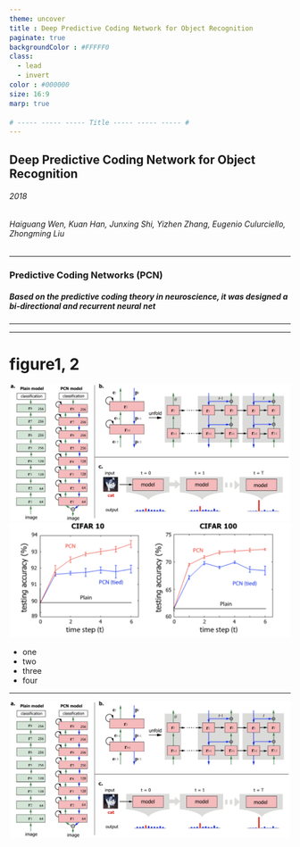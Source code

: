 ```yaml
---
theme: uncover
title : Deep Predictive Coding Network for Object Recognition
paginate: true
backgroundColor : #FFFFF0
class:
  - lead
  - invert
color : #000000
size: 16:9
marp: true

# ----- ----- ----- Title ----- ----- ----- #
---
```

## Deep Predictive Coding Network for Object Recognition

###### 2018
###### Haiguang Wen, Kuan Han, Junxing Shi, Yizhen Zhang, Eugenio Culurciello, Zhongming Liu

---
<!-- # ----- ----- ----- The Definition of the PCN ----- ----- ----- # -->
<!-- footer: Deep Predictive Coding Network for Object Recognition -->
<!-- _backgroundColor: white -->

###  Predictive Coding Networks (PCN)

##### Based on the predictive coding theory in neuroscience, it was designed a bi-directional and recurrent neural net
---
<!-- # ----- ----- ----- Explaination for PCN ----- ----- ----- # -->



---

# figure1, 2
![bg right](./figure1.png)  
![bg](./figure2.png)

- one
- two
- three
- four
---

![bg](./figure1.png)
